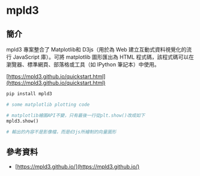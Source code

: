 # mpld3

## 簡介

mpld3 專案整合了 Matplotlib和 D3js（用於為 Web 建立互動式資料視覺化的流行 JavaScript 庫）。可將 matplotlib 圖形匯出為 HTML 程式碼，該程式碼可以在瀏覽器、標準網頁、部落格或工具（如 IPython 筆記本）中使用。

[https://mpld3.github.io/quickstart.html](https://mpld3.github.io/quickstart.html)

```python
pip install mpld3

# some matplotlib plotting code

# matplotlib繪圖API不變，只有最後一行從plt.show()改成如下
mpld3.show()

# 輸出的內容不是影像檔，而是d3js所繪制的向量圖形
```



## 參考資料

* [https://mpld3.github.io/](https://mpld3.github.io/)
